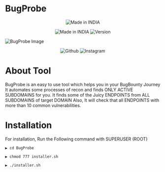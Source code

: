 # BugProbe
<p align="center">
<a><img title="Made in INDIA" src="https://img.shields.io/badge/MADE%20IN-INDIA-SCRIPT?colorA=%23ff8100&colorB=%23017e40&colorC=%23ff0000&style=for-the-badge"></a>
</p>
<p align="center">
<a><img title="Made in INDIA" src="https://img.shields.io/badge/Tool-BugProbe-green.svg"></a>
<a><img title="Version" src="https://img.shields.io/badge/Version-3.0-green.svg?style=flat-square"></a>
</p>

![BugProbe Image](https://github.com/ItsAnonymousPlace/testrepo/blob/main/Screenshot%20(24).png "BugProbe")

<p align="center">
<a><img title="Github" src="https://img.shields.io/badge/Tool-BugProbe-brightgreen?style=for-the-badge&logo=github"></a>
<a><img title="Instagram" src="https://img.shields.io/badge/Instagram-thecyberneh-red?style=for-the-badge&logo=Instagram"></a>
</p>

# About Tool
BugProbe is an easy to use tool which helps you in your BugBounty Journey
It automates some processes of recon and finds ONLY ACTIVE SUBDOMAINS for you.
It finds some of the Juicy ENDPOINTS from ALL SUBDOMAINS of target DOMAIN
Also, It will check that all ENDPOINTS with more than 10 common vulnerabilities.

# Installation
For installation, Run the Following command with SUPERUSER (ROOT)
```
▶ cd BugProbe

▶ chmod 777 installer.sh

▶ ./installer.sh
```

